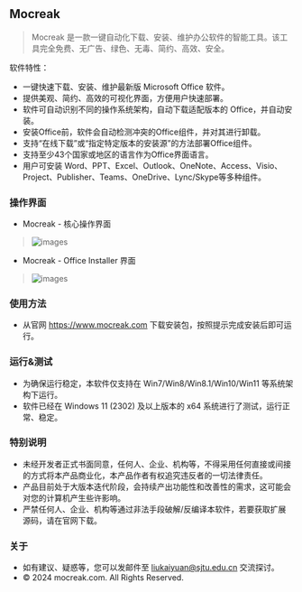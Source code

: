 #

## Mocreak
 > Mocreak 是一款一键自动化下载、安装、维护办公软件的智能工具。该工具完全免费、无广告、绿色、无毒、简约、高效、安全。

软件特性：
- 一键快速下载、安装、维护最新版 Microsoft Office 软件。
- 提供美观、简约、高效的可视化界面，方便用户快速部署。
- 软件可自动识别不同的操作系统架构，自动下载适配版本的 Office，并自动安装。
- 安装Office前，软件会自动检测冲突的Office组件，并对其进行卸载。
- 支持“在线下载”或“指定特定版本的安装源”的方法部署Office组件。
- 支持至少43个国家或地区的语言作为Office界面语言。
- 用户可安装 Word、PPT、Excel、Outlook、OneNote、Access、Visio、Project、Publisher、Teams、OneDrive、Lync/Skype等多种组件。

### 操作界面
- Mocreak - 核心操作界面
> ![images](https://gitee.com/OdysseusYuan/Mocreak/raw/master/preview/MainWindow.png)
- Mocreak - Office Installer 界面
> ![images](https://gitee.com/OdysseusYuan/Mocreak/raw/master/preview/OfficeInstaller.png)

### 使用方法
- 从官网 https://www.mocreak.com 下载安装包，按照提示完成安装后即可运行。

### 运行&测试
- 为确保运行稳定，本软件仅支持在 Win7/Win8/Win8.1/Win10/Win11 等系统架构下运行。
- 软件已经在 Windows 11 (2302) 及以上版本的 x64 系统进行了测试，运行正常、稳定。

### 特别说明
- 未经开发者正式书面同意，任何人、企业、机构等，不得采用任何直接或间接的方式将本产品商业化，本产品作者有权追究违反者的一切法律责任。
- 产品目前处于大版本迭代阶段，会持续产出功能性和改善性的需求，这可能会对您的计算机产生些许影响。
- 严禁任何人、企业、机构等通过非法手段破解/反编译本软件，若要获取扩展源码，请在官网下载。

### 关于
- 如有建议、疑惑等，您可以发邮件至 liukaiyuan@sjtu.edu.cn 交流探讨。
- © 2024 mocreak.com. All Rights Reserved.
